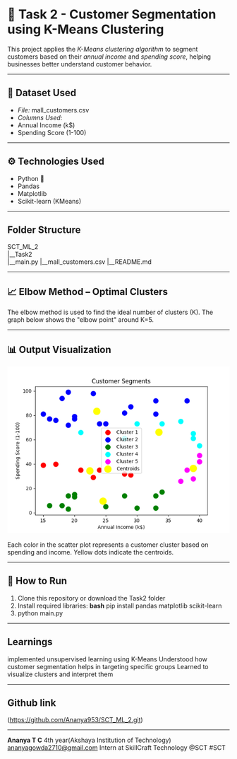 # 🧠 Task 2 - Customer Segmentation using K-Means Clustering

This project applies the *K-Means clustering algorithm* to segment customers based on their *annual income* and *spending score*, helping businesses better understand customer behavior.

---

## 📂 Dataset Used

- *File:* mall_customers.csv
- *Columns Used:* 
- Annual Income (k$)
 - Spending Score (1-100)

---

## ⚙ Technologies Used

- Python 🐍
- Pandas
- Matplotlib
- Scikit-learn (KMeans)

---

## Folder Structure

SCT_ML_2\
|__Task2\
   |__main.py
   |__mall_customers.csv
   |__README.md

---

## 📈 Elbow Method – Optimal Clusters

The elbow method is used to find the ideal number of clusters (K). The graph below shows the "elbow point" around K=5.

---

## 📊 Output Visualization

![K-Means Output](output.png)

Each color in the scatter plot represents a customer cluster based on spending and income. Yellow dots indicate the centroids.

---

## 🧪 How to Run

1. Clone this repository or download the Task2 folder
2. Install required libraries:
   **bash**
   pip install pandas matplotlib scikit-learn
3. python main.py

---

## Learnings

implemented unsupervised learning using K-Means
Understood how customer segmentation helps in targeting specific groups
Learned to visualize clusters and interpret them

---

## Github link

(https://github.com/Ananya953/SCT_ML_2.git)

---

**Ananya T C**
4th year(Akshaya Institution of Technology)
ananyagowda2710@gmail.com
Intern at SkillCraft Technology
@SCT #SCT
